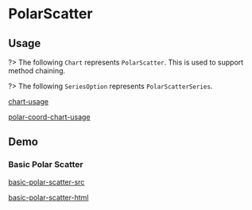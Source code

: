 # PolarScatter

## Usage

?> The following `Chart` represents `PolarScatter`. This is used to support method chaining. 

?> The following `SeriesOption` represents `PolarScatterSeries`.

[chart-usage](chart-usage.md ':include')

[polar-coord-chart-usage](polar-coord-chart-usage.md ':include')

## Demo

### Basic Polar Scatter

[basic-polar-scatter-src](../_media/polar-scatter/basic-polar-scatter-src.md ':include')

[basic-polar-scatter-html](../_media/polar-scatter/basic-polar-scatter.html ':include :type=iframe')
